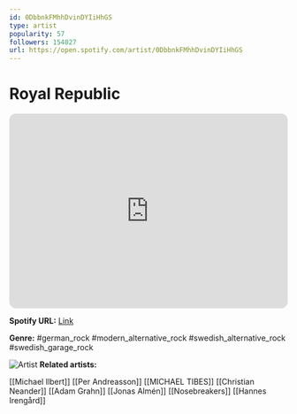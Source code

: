 ```yaml
---
id: 0DbbnkFMhhDvinDYIiHhGS
type: artist
popularity: 57
followers: 154027
url: https://open.spotify.com/artist/0DbbnkFMhhDvinDYIiHhGS
---
```

# Royal Republic

<iframe style="border-radius:12px" src="https://open.spotify.com/embed/artist/0DbbnkFMhhDvinDYIiHhGS" width="100%" height="352" frameBorder="0" allowfullscreen="" allow="autoplay; clipboard-write; encrypted-media; fullscreen; picture-in-picture" loading="lazy"></iframe>

**Spotify URL:** [Link](https://open.spotify.com/artist/0DbbnkFMhhDvinDYIiHhGS)

**Genre:**  #german_rock #modern_alternative_rock #swedish_alternative_rock #swedish_garage_rock

![Artist](https://i.scdn.co/image/ab6761610000e5eb36181a1f1b7b9c67da2dca6e)
**Related artists:**

[[Michael Ilbert]]
[[Per Andreasson]]
[[MICHAEL TIBES]]
[[Christian Neander]]
[[Adam Grahn]]
[[Jonas Almén]]
[[Nosebreakers]]
[[Hannes Irengård]]

